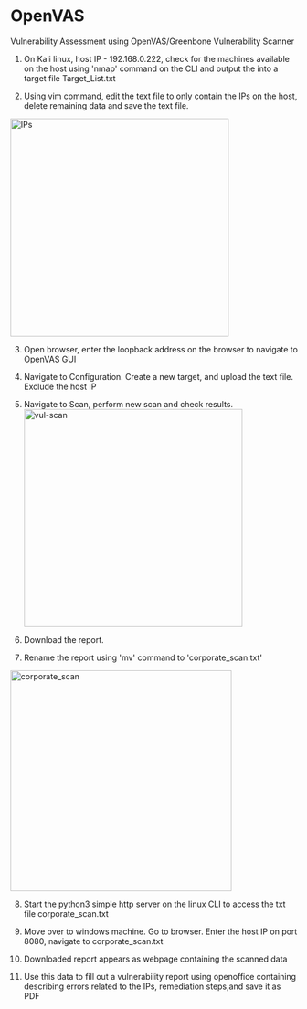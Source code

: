 # OpenVAS
Vulnerability Assessment using OpenVAS/Greenbone Vulnerability Scanner

 1. On Kali linux, host IP - 192.168.0.222, check for the machines available on the host using 'nmap' command on the CLI and output the into a target file
Target_List.txt

 2. Using vim command, edit the text file to only contain the IPs on the host, delete remaining data and save the text file.
   <img width="382" alt="IPs" src="https://user-images.githubusercontent.com/89782464/230750068-faa69139-7be4-483f-9416-ace729976944.PNG">

3. Open browser, enter the loopback address on the browser to navigate to OpenVAS GUI

4. Navigate to Configuration. Create a new target, and upload the text file. Exclude the host IP

5. Navigate to Scan, perform new scan and check results.
   <img width="382" alt="vul-scan" src="https://user-images.githubusercontent.com/89782464/230750072-a1d48fdc-7bbe-48a3-97d4-497eb07aba96.PNG">
   
6. Download the report.

7. Rename the report using 'mv' command to 'corporate_scan.txt'
  <img width="387" alt="corporate_scan" src="https://user-images.githubusercontent.com/89782464/230750077-05d59383-7562-47ca-93ef-8880c32a1d61.PNG">

8. Start the python3 simple http server on the linux CLI to access the txt file corporate_scan.txt

9. Move over to windows machine. Go to browser. Enter the host IP on port 8080, navigate to corporate_scan.txt

10. Downloaded report appears as webpage containing the scanned data

11. Use this data to fill out a vulnerability report using openoffice containing describing errors related to the IPs, remediation steps,and save it as PDF
